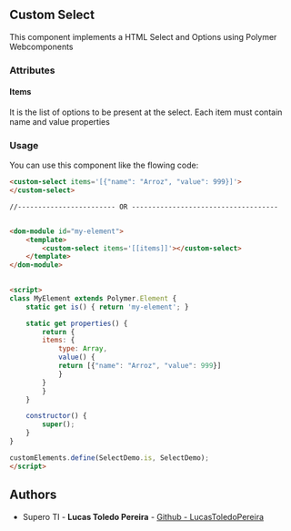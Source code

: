 ## Custom Select
This component implements a HTML Select and Options using Polymer Webcomponents

### Attributes
#### Items
It is the list of options to be present at the select. Each item must contain name and value properties

### Usage
You can use this component like the flowing code:

```html
<custom-select items='[{"name": "Arroz", "value": 999}]'>
</custom-select>

//------------------------ OR ------------------------------------


<dom-module id="my-element">
    <template>
        <custom-select items='[[items]]'></custom-select>
    </template>
</dom-module>
  

<script>
class MyElement extends Polymer.Element {
    static get is() { return 'my-element'; }

    static get properties() {
        return {
        items: {
            type: Array,
            value() {
            return [{"name": "Arroz", "value": 999}]
            }
        }
        }
    }

    constructor() {
        super();
    }
}

customElements.define(SelectDemo.is, SelectDemo);
</script>

```

## Authors
* Supero TI - **Lucas Toledo Pereira** - [Github - LucasToledoPereira](https://github.com/LucasToledoPereira)